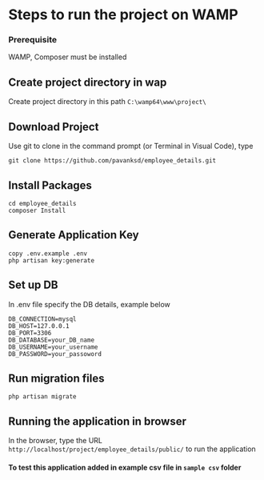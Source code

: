 # Steps to run the project on WAMP
### Prerequisite 
WAMP, Composer must be installed 

## Create project directory in wap
Create project directory in this path  `C:\wamp64\www\project\`

## Download Project
Use git to clone in the command prompt (or Terminal in Visual Code), type
```
git clone https://github.com/pavanksd/employee_details.git
```
## Install Packages
```
cd employee_details
composer Install
```
## Generate Application Key
```
copy .env.example .env
php artisan key:generate
```
## Set up DB
In .env file specify the DB details, example below
```
DB_CONNECTION=mysql
DB_HOST=127.0.0.1
DB_PORT=3306
DB_DATABASE=your_DB_name
DB_USERNAME=your_username
DB_PASSWORD=your_passoword
```
## Run migration files
```
php artisan migrate
```

## Running the application in browser
In the browser, type the URL `http://localhost/project/employee_details/public/` to run the application

#### To test this application added in example csv file in ```sample csv``` folder
